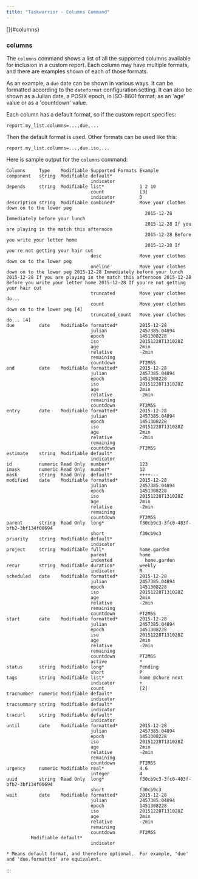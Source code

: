 ```yaml
---
title: "Taskwarrior - Columns Command"
---
```


[]{#columns}

### columns

The `columns` command shows a list of all the supported columns available for
inclusion in a custom report. Each column may have multiple formats, and there
are examples shown of each of those formats.

As an example, a `due` date can be shown in various ways. It can be formatted
according to the `dateformat` configuration setting. It can also be shown as a
Julian date, a POSIX epoch, in ISO-8601 format, as an \'age\' value or as a
\'countdown\' value.

Each column has a default format, so if the custom report specifies:

    report.my_list.columns=...,due,... 

Then the default format is used. Other formats can be used like this:

    report.my_list.columns=...,due.iso,...

Here is sample output for the `columns` command:

    Columns     Type    Modifiable Supported Formats Example
    component   string  Modifiable default*
                                   indicator
    depends     string  Modifiable list*             1 2 10
                                   count             [3]
                                   indicator         D
    description string  Modifiable combined*         Move your clothes down on to the lower peg
                                                       2015-12-28 Immediately before your lunch
                                                       2015-12-28 If you are playing in the match this afternoon
                                                       2015-12-28 Before you write your letter home
                                                       2015-12-28 If you're not getting your hair cut
                                   desc              Move your clothes down on to the lower peg
                                   oneline           Move your clothes down on to the lower peg 2015-12-28 Immediately before your lunch 2015-12-28 If you are playing in the match this afternoon 2015-12-28 Before you write your letter home 2015-12-28 If you're not getting your hair cut
                                   truncated         Move your clothes do...
                                   count             Move your clothes down on to the lower peg [4]
                                   truncated_count   Move your clothes do... [4]
    due         date    Modifiable formatted*        2015-12-28
                                   julian            2457385.04894
                                   epoch             1451308228
                                   iso               20151228T131028Z
                                   age               2min
                                   relative          -2min
                                   remaining
                                   countdown         PT2M5S
    end         date    Modifiable formatted*        2015-12-28
                                   julian            2457385.04894
                                   epoch             1451308228
                                   iso               20151228T131028Z
                                   age               2min
                                   relative          -2min
                                   remaining
                                   countdown         PT2M5S
    entry       date    Modifiable formatted*        2015-12-28
                                   julian            2457385.04894
                                   epoch             1451308228
                                   iso               20151228T131028Z
                                   age               2min
                                   relative          -2min
                                   remaining
                                   countdown         PT2M5S
    estimate    string  Modifiable default*
                                   indicator
    id          numeric Read Only  number*           123
    imask       numeric Read Only  number*           12
    mask        string  Read Only  default*          ++++---
    modified    date    Modifiable formatted*        2015-12-28
                                   julian            2457385.04894
                                   epoch             1451308228
                                   iso               20151228T131028Z
                                   age               2min
                                   relative          -2min
                                   remaining
                                   countdown         PT2M5S
    parent      string  Read Only  long*             f30cb9c3-3fc0-483f-bfb2-3bf134f00694
                                   short             f30cb9c3
    priority    string  Modifiable default*
                                   indicator
    project     string  Modifiable full*             home.garden
                                   parent            home
                                   indented            home.garden
    recur       string  Modifiable duration*         weekly
                                   indicator         R
    scheduled   date    Modifiable formatted*        2015-12-28
                                   julian            2457385.04894
                                   epoch             1451308228
                                   iso               20151228T131028Z
                                   age               2min
                                   relative          -2min
                                   remaining
                                   countdown         PT2M5S
    start       date    Modifiable formatted*        2015-12-28
                                   julian            2457385.04894
                                   epoch             1451308228
                                   iso               20151228T131028Z
                                   age               2min
                                   relative          -2min
                                   remaining
                                   countdown         PT2M5S
                                   active            *
    status      string  Modifiable long*             Pending
                                   short             P
    tags        string  Modifiable list*             home @chore next
                                   indicator         +
                                   count             [2]
    tracnumber  numeric Modifiable default*
                                   indicator
    tracsummary string  Modifiable default*
                                   indicator
    tracurl     string  Modifiable default*
                                   indicator
    until       date    Modifiable formatted*        2015-12-28
                                   julian            2457385.04894
                                   epoch             1451308228
                                   iso               20151228T131028Z
                                   age               2min
                                   relative          -2min
                                   remaining
                                   countdown         PT2M5S
    urgency     numeric Modifiable real*             4.6
                                   integer           4
    uuid        string  Read Only  long*             f30cb9c3-3fc0-483f-bfb2-3bf134f00694
                                   short             f30cb9c3
    wait        date    Modifiable formatted*        2015-12-28
                                   julian            2457385.04894
                                   epoch             1451308228
                                   iso               20151228T131028Z
                                   age               2min
                                   relative          -2min
                                   remaining
                                   countdown         PT2M5S
             Modifiable default*
                                   indicator

    * Means default format, and therefore optional.  For example, 'due' and 'due.formatted' are equivalent.
:::
